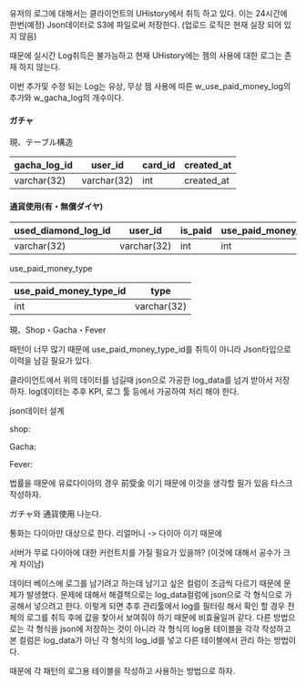 유저의 로그에 대해서는 클라이언트의 UHistory에서 취득 하고 있다.
이는 24시간에 한번(예정) Json데이터로 S3에 파일로써 저장한다.
(업로드 로직은 현재 실장 되어 있지 않음)

때문에 실시간 Log취득은 불가능하고 현재 UHistory에는 젬의 사용에 대한 로그는 존재 하지 않는다.

이번 추가및 수정 되는 Log는 유상, 무상 젬 사용에 따른
w_use_paid_money_log의 추가와 w_gacha_log의 개수이다.




#### ガチャ
現、テーブル構造

|gacha_log_id|user_id|card_id|created_at|
|---|---|---|---|
|varchar(32)|varchar(32)|int|created_at|

#### 通貨使用(有・無償ダイヤ)

|used_diamond_log_id|user_id|is_paid|use_paid_money_type_id|amount_used|created_at|
|---|---|---|---|---|---|
|varchar(32)|varchar(32)|int|int|int|created_at|

use_paid_money_type

|use_paid_money_type_id|type|
|---|---|
|int|varchar(32)|
現、Shop・Gacha・Fever

패턴이 너무 많기 때문에 use_paid_money_type_id를 취득이 아니라
Json타입으로 이력을 남길 필요가 있다.

클라이언트에서 위의 데이터를 넘길때
json으로 가공한 log_data를 넘겨 받아서 저장하자.
log데이터는 추후 KPI, 로그 툴 등에서 가공하여 처리 해야 한다.

json데이터 설계

shop:

Gacha:

Fever:



법률을 때문에 유료다이아의 경우 前受金 이기 때문에 이것을 생각할 필가 있음
타스크 작성하자.

ガチャ와 通貨使用 나눈다.

통화는 다이아만 대상으로 한다.
리얼머니 -> 다이아 이기 때문에

서버가 무료 다이아에 대한 커런트치를 가질 필요가 있을까? (이것에 대해서 공수가 크게 차이남)




데이터 베이스에 로그를 남기려고 하는데
남기고 싶은 컬럼이 조금씩 다르기 때문에 문제가 발생했다.
문제에 대해서 해결책으로는 log_data컬럼에 json으로 각 형식으로 가공해서 넣으려고 한다.
이렇게 되면 추후 관리툴에서 log를 필터링 해서 확인 할 경우
전체의 로그를 취득 후에 값을 찾아서 보여줘야 하기 때문에 비효율일꺼 같다.
다른 방법으로는 각 형식을 json에 저장하는 것이 아니라  각 형식의 log용 테이블을 각각 작성하고
본 컬럼은 log_data가 아닌 각 형식의 log_id를 넣고 다른 테이블에서 관리 하는 방법이다.

때문에
각 패턴의 로그용 테이블을 작성하고 사용하는 방법으로 하자.
